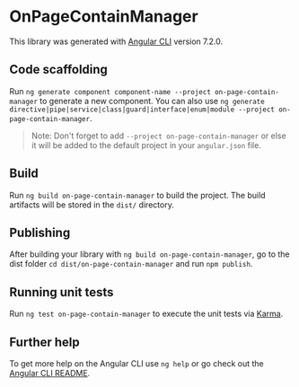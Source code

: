 # OnPageContainManager

This library was generated with [Angular CLI](https://github.com/angular/angular-cli) version 7.2.0.

## Code scaffolding

Run `ng generate component component-name --project on-page-contain-manager` to generate a new component. You can also use `ng generate directive|pipe|service|class|guard|interface|enum|module --project on-page-contain-manager`.
> Note: Don't forget to add `--project on-page-contain-manager` or else it will be added to the default project in your `angular.json` file. 

## Build

Run `ng build on-page-contain-manager` to build the project. The build artifacts will be stored in the `dist/` directory.

## Publishing

After building your library with `ng build on-page-contain-manager`, go to the dist folder `cd dist/on-page-contain-manager` and run `npm publish`.

## Running unit tests

Run `ng test on-page-contain-manager` to execute the unit tests via [Karma](https://karma-runner.github.io).

## Further help

To get more help on the Angular CLI use `ng help` or go check out the [Angular CLI README](https://github.com/angular/angular-cli/blob/master/README.md).
